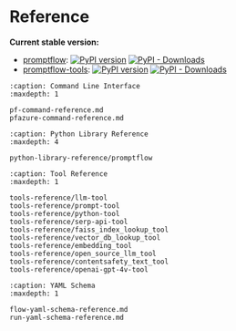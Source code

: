 # Reference

**Current stable version:**

- [promptflow](https://pypi.org/project/promptflow):
[![PyPI version](https://badge.fury.io/py/promptflow.svg)](https://badge.fury.io/py/promptflow)
[![PyPI - Downloads](https://img.shields.io/pypi/dm/promptflow)](https://pypi.org/project/promptflow/)
- [promptflow-tools](https://pypi.org/project/promptflow-tools/):
[![PyPI version](https://badge.fury.io/py/promptflow-tools.svg)](https://badge.fury.io/py/promptflow-tools)
[![PyPI - Downloads](https://img.shields.io/pypi/dm/promptflow-tools)](https://pypi.org/project/promptflow-tools/)


```{toctree}
:caption: Command Line Interface
:maxdepth: 1

pf-command-reference.md
pfazure-command-reference.md

```

```{toctree}
:caption: Python Library Reference
:maxdepth: 4

python-library-reference/promptflow
```

```{toctree}
:caption: Tool Reference
:maxdepth: 1

tools-reference/llm-tool
tools-reference/prompt-tool
tools-reference/python-tool
tools-reference/serp-api-tool
tools-reference/faiss_index_lookup_tool
tools-reference/vector_db_lookup_tool
tools-reference/embedding_tool
tools-reference/open_source_llm_tool
tools-reference/contentsafety_text_tool
tools-reference/openai-gpt-4v-tool
```

```{toctree}
:caption: YAML Schema
:maxdepth: 1

flow-yaml-schema-reference.md
run-yaml-schema-reference.md

```
